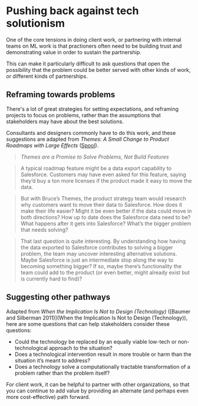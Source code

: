 # Pushing back against tech solutionism
One of the core tensions in doing client work, or partnering with internal teams on ML work is that practioners often need to be building trust and demonstrating value in order to sustain the partnership.

This can make it particularly difficult to ask questions that open the possibility that the problem could be better served with other kinds of work, or different kinds of partnerships.

## Reframing towards problems
There's a lot of great strategies for setting expectations, and reframing projects to focus on problems, rather than the assumptions that stakeholders may have about the best solutions.

Consultants and designers commonly have to do this work, and these suggestions are adapted from *Themes: A Small Change to Product Roadmaps with Large Effects* ([Spool](https://articles.uie.com/themes/)).

> *Themes are a Promise to Solve Problems, Not Build Features*

> A typical roadmap feature might be a data export capability to Salesforce. Customers may have even asked for this feature, saying they’d buy a ton more licenses if the product made it easy to move the data.

> But with Bruce’s Themes, the product strategy team would research why customers want to move their data to Salesforce. How does it make their life easier? Might it be even better if the data could move in both directions? How up to date does the Salesforce data need to be? What happens after it gets into Salesforce? What’s the bigger problem that needs solving?

> That last question is quite interesting. By understanding how having the data exported to Salesforce contributes to solving a bigger problem, the team may uncover interesting alternative solutions. Maybe Salesforce is just an intermediate stop along the way to becoming something bigger? If so, maybe there’s functionality the team could add to the product (or even better, might already exist but is currently hard to find)?


## Suggesting other pathways
Adapted from *When the Implication Is Not to Design (Technology)* ([Baumer and Silberman 2011)](When the Implication Is Not to Design (Technology)), here are some questions that can help stakeholders consider these questions:

- Could the technology be replaced by an equally viable low-tech or non-technological approach to the situation?
- Does a technological intervention result in more trouble or harm than the situation it’s meant to address?
- Does a technology solve a computationally tractable transformation of a problem rather than the problem itself?

For client work, it can be helpful to partner with other organizations, so that you can continue to add value by providing an alternate (and perhaps even more cost-effective) path forward.
